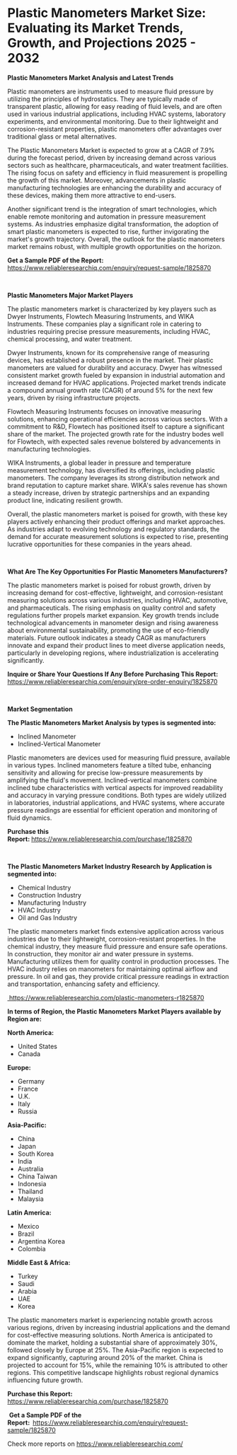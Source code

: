 <p><h1>Plastic Manometers Market Size: Evaluating its Market Trends, Growth, and Projections 2025 - 2032</h1></p><p><strong>Plastic Manometers Market Analysis and Latest Trends</strong></p>
<p><p>Plastic manometers are instruments used to measure fluid pressure by utilizing the principles of hydrostatics. They are typically made of transparent plastic, allowing for easy reading of fluid levels, and are often used in various industrial applications, including HVAC systems, laboratory experiments, and environmental monitoring. Due to their lightweight and corrosion-resistant properties, plastic manometers offer advantages over traditional glass or metal alternatives.</p><p>The Plastic Manometers Market is expected to grow at a CAGR of 7.9% during the forecast period, driven by increasing demand across various sectors such as healthcare, pharmaceuticals, and water treatment facilities. The rising focus on safety and efficiency in fluid measurement is propelling the growth of this market. Moreover, advancements in plastic manufacturing technologies are enhancing the durability and accuracy of these devices, making them more attractive to end-users. </p><p>Another significant trend is the integration of smart technologies, which enable remote monitoring and automation in pressure measurement systems. As industries emphasize digital transformation, the adoption of smart plastic manometers is expected to rise, further invigorating the market's growth trajectory. Overall, the outlook for the plastic manometers market remains robust, with multiple growth opportunities on the horizon.</p></p>
<p><strong>Get a Sample PDF of the Report:&nbsp;</strong> <a href="https://www.reliableresearchiq.com/enquiry/request-sample/1825870?utm_campaign=2190&utm_medium=2&utm_source=Github&utm_content=ia&utm_term=28022025&utm_id=plastic-manometers">https://www.reliableresearchiq.com/enquiry/request-sample/1825870</a></p>
<p>&nbsp;</p>
<p><strong>Plastic Manometers Major Market Players</strong></p>
<p><p>The plastic manometers market is characterized by key players such as Dwyer Instruments, Flowtech Measuring Instruments, and WIKA Instruments. These companies play a significant role in catering to industries requiring precise pressure measurements, including HVAC, chemical processing, and water treatment.</p><p>Dwyer Instruments, known for its comprehensive range of measuring devices, has established a robust presence in the market. Their plastic manometers are valued for durability and accuracy. Dwyer has witnessed consistent market growth fueled by expansion in industrial automation and increased demand for HVAC applications. Projected market trends indicate a compound annual growth rate (CAGR) of around 5% for the next few years, driven by rising infrastructure projects.</p><p>Flowtech Measuring Instruments focuses on innovative measuring solutions, enhancing operational efficiencies across various sectors. With a commitment to R&D, Flowtech has positioned itself to capture a significant share of the market. The projected growth rate for the industry bodes well for Flowtech, with expected sales revenue bolstered by advancements in manufacturing technologies.</p><p>WIKA Instruments, a global leader in pressure and temperature measurement technology, has diversified its offerings, including plastic manometers. The company leverages its strong distribution network and brand reputation to capture market share. WIKA's sales revenue has shown a steady increase, driven by strategic partnerships and an expanding product line, indicating resilient growth.</p><p>Overall, the plastic manometers market is poised for growth, with these key players actively enhancing their product offerings and market approaches. As industries adapt to evolving technology and regulatory standards, the demand for accurate measurement solutions is expected to rise, presenting lucrative opportunities for these companies in the years ahead.</p></p>
<p>&nbsp;</p>
<p><strong>What Are The Key Opportunities For Plastic Manometers Manufacturers?</strong></p>
<p><p>The plastic manometers market is poised for robust growth, driven by increasing demand for cost-effective, lightweight, and corrosion-resistant measuring solutions across various industries, including HVAC, automotive, and pharmaceuticals. The rising emphasis on quality control and safety regulations further propels market expansion. Key growth trends include technological advancements in manometer design and rising awareness about environmental sustainability, promoting the use of eco-friendly materials. Future outlook indicates a steady CAGR as manufacturers innovate and expand their product lines to meet diverse application needs, particularly in developing regions, where industrialization is accelerating significantly.</p></p>
<p><strong>Inquire or Share Your Questions If Any Before Purchasing This Report:</strong> <a href="https://www.reliableresearchiq.com/enquiry/pre-order-enquiry/1825870?utm_campaign=2190&utm_medium=2&utm_source=Github&utm_content=ia&utm_term=28022025&utm_id=plastic-manometers">https://www.reliableresearchiq.com/enquiry/pre-order-enquiry/1825870</a></p>
<p>&nbsp;</p>
<p><strong>Market Segmentation</strong></p>
<p><strong>The Plastic Manometers Market Analysis by types is segmented into:</strong></p>
<p><ul><li>Inclined Manometer</li><li>Inclined-Vertical Manometer</li></ul></p>
<p><p>Plastic manometers are devices used for measuring fluid pressure, available in various types. Inclined manometers feature a tilted tube, enhancing sensitivity and allowing for precise low-pressure measurements by amplifying the fluid's movement. Inclined-vertical manometers combine inclined tube characteristics with vertical aspects for improved readability and accuracy in varying pressure conditions. Both types are widely utilized in laboratories, industrial applications, and HVAC systems, where accurate pressure readings are essential for efficient operation and monitoring of fluid dynamics.</p></p>
<p><strong>Purchase this Report:&nbsp;</strong><a href="https://www.reliableresearchiq.com/purchase/1825870?utm_campaign=2190&utm_medium=2&utm_source=Github&utm_content=ia&utm_term=28022025&utm_id=plastic-manometers">https://www.reliableresearchiq.com/purchase/1825870</a></p>
<p>&nbsp;</p>
<p><strong>The Plastic Manometers Market Industry Research by Application is segmented into:</strong></p>
<p><ul><li>Chemical Industry</li><li>Construction Industry</li><li>Manufacturing Industry</li><li>HVAC Industry</li><li>Oil and Gas Industry</li></ul></p>
<p><p>The plastic manometers market finds extensive application across various industries due to their lightweight, corrosion-resistant properties. In the chemical industry, they measure fluid pressure and ensure safe operations. In construction, they monitor air and water pressure in systems. Manufacturing utilizes them for quality control in production processes. The HVAC industry relies on manometers for maintaining optimal airflow and pressure. In oil and gas, they provide critical pressure readings in extraction and transportation, enhancing safety and efficiency.</p></p>
<p><a href="https://www.reliableresearchiq.com/plastic-manometers-r1825870?utm_campaign=2190&utm_medium=2&utm_source=Github&utm_content=ia&utm_term=28022025&utm_id=plastic-manometers">&nbsp;https://www.reliableresearchiq.com/plastic-manometers-r1825870</a></p>
<p><strong>In terms of Region, the Plastic Manometers Market Players available by Region are:</strong></p>
<p>
    <p> <strong> North America: </strong>
        <ul>
            <li>United States</li>
            <li>Canada</li>
        </ul>
        </p> 
    <p> <strong> Europe: </strong>
        <ul>
            <li>Germany</li>
            <li>France</li>
            <li>U.K.</li>
            <li>Italy</li>
            <li>Russia</li>
        </ul>
        </p> 
    <p> <strong> Asia-Pacific: </strong>
        <ul>
            <li>China</li>
            <li>Japan</li>
            <li>South Korea</li>
            <li>India</li>
            <li>Australia</li>
            <li>China Taiwan</li>
            <li>Indonesia</li>
            <li>Thailand</li>
            <li>Malaysia</li>
        </ul>
        </p> 
    <p> <strong> Latin America: </strong>
        <ul>
            <li>Mexico</li>
            <li>Brazil</li>
            <li>Argentina Korea</li>
            <li>Colombia</li>
        </ul>
        </p> 
    <p> <strong> Middle East & Africa: </strong>
        <ul>
            <li>Turkey</li>
            <li>Saudi</li>
            <li>Arabia</li>
            <li>UAE</li>
            <li>Korea</li>
        </ul>
    </p>
    </p>
<p><p>The plastic manometers market is experiencing notable growth across various regions, driven by increasing industrial applications and the demand for cost-effective measuring solutions. North America is anticipated to dominate the market, holding a substantial share of approximately 30%, followed closely by Europe at 25%. The Asia-Pacific region is expected to expand significantly, capturing around 20% of the market. China is projected to account for 15%, while the remaining 10% is attributed to other regions. This competitive landscape highlights robust regional dynamics influencing future growth.</p></p>
<p><strong>Purchase this Report: </strong><a href="https://www.reliableresearchiq.com/purchase/1825870?utm_campaign=2190&utm_medium=2&utm_source=Github&utm_content=ia&utm_term=28022025&utm_id=plastic-manometers">https://www.reliableresearchiq.com/purchase/1825870</a></p>
<p>&nbsp;<strong>Get a Sample PDF of the Report:&nbsp;&nbsp;</strong><a href="https://www.reliableresearchiq.com/enquiry/request-sample/1825870?utm_campaign=2190&utm_medium=2&utm_source=Github&utm_content=ia&utm_term=28022025&utm_id=plastic-manometers">https://www.reliableresearchiq.com/enquiry/request-sample/1825870</a></p>
<p><strong></strong></p>
<p>Check more reports on <a href="https://www.reliableresearchiq.com/?utm_campaign=2190&utm_medium=2&utm_source=Github&utm_content=ia&utm_term=28022025&utm_id=plastic-manometers">https://www.reliableresearchiq.com/</a></p>